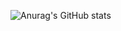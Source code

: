 ![Anurag's GitHub stats](https://github-readme-stats.vercel.app/api?username=ORI-Muchim&show_icons=true&theme=dark)
